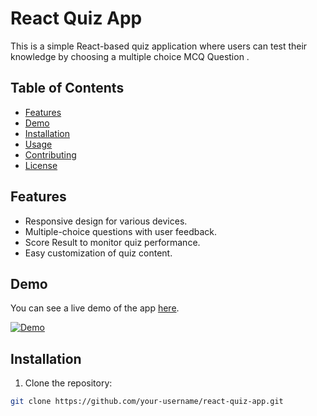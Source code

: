 # React Quiz App

This is a simple React-based quiz application where users can test their knowledge by choosing a multiple choice MCQ Question .

## Table of Contents

- [Features](#features)
- [Demo](#demo)
- [Installation](#installation)
- [Usage](#usage)
- [Contributing](#contributing)
- [License](#license)

## Features

- Responsive design for various devices.
- Multiple-choice questions with user feedback.
- Score Result to monitor quiz performance.
- Easy customization of quiz content.

## Demo

You can see a live demo of the app [here](https://quizzz-react-app.netlify.app/).

[![Demo](demo-screenshot.png)](![image](https://github.com/Abdull121/React-Quiz-App/assets/93944428/865081f6-f660-450d-b13f-8d7d2c967126)
)

## Installation

1. Clone the repository:

```bash
git clone https://github.com/your-username/react-quiz-app.git
